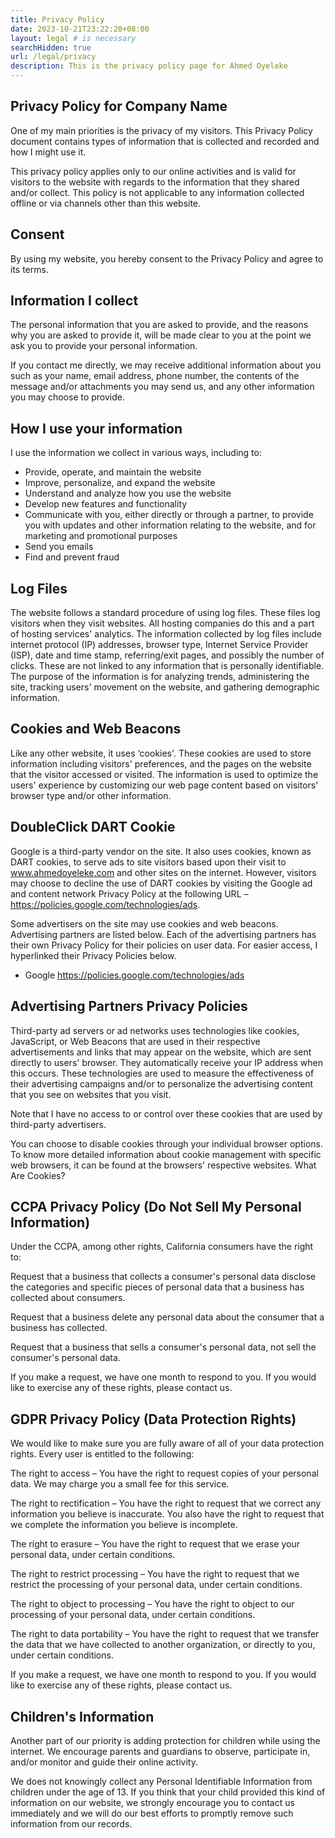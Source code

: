 ```yaml
---
title: Privacy Policy
date: 2023-10-21T23:22:20+08:00
layout: legal # is necessary
searchHidden: true
url: /legal/privacy
description: This is the privacy policy page for Ahmed Oyeleke
---
```

## Privacy Policy for Company Name
One of my main priorities is the privacy of my visitors. This Privacy Policy document contains types of information that is collected and recorded and how I might use it.

This privacy policy applies only to our online activities and is valid for visitors to the website with regards to the information that they shared and/or collect. This policy is not applicable to any information collected offline or via channels other than this website.

## Consent

By using my website, you hereby consent to the Privacy Policy and agree to its terms.

## Information I collect

The personal information that you are asked to provide, and the reasons why you are asked to provide it, will be made clear to you at the point we ask you to provide your personal information.

If you contact me directly, we may receive additional information about you such as your name, email address, phone number, the contents of the message and/or attachments you may send us, and any other information you may choose to provide.

## How I use your information

I use the information we collect in various ways, including to:

- Provide, operate, and maintain the website
- Improve, personalize, and expand the website
- Understand and analyze how you use the website
- Develop new features and functionality
- Communicate with you, either directly or through a partner, to provide you with updates and other information relating to the website, and for marketing and promotional purposes
- Send you emails
- Find and prevent fraud

## Log Files

The website follows a standard procedure of using log files. These files log visitors when they visit websites. All hosting companies do this and a part of hosting services' analytics. The information collected by log files include internet protocol (IP) addresses, browser type, Internet Service Provider (ISP), date and time stamp, referring/exit pages, and possibly the number of clicks. These are not linked to any information that is personally identifiable. The purpose of the information is for analyzing trends, administering the site, tracking users' movement on the website, and gathering demographic information.

## Cookies and Web Beacons

Like any other website, it uses ‘cookies'. These cookies are used to store information including visitors' preferences, and the pages on the website that the visitor accessed or visited. The information is used to optimize the users' experience by customizing our web page content based on visitors' browser type and/or other information.

## DoubleClick DART Cookie
Google is a third-party vendor on the site. It also uses cookies, known as DART cookies, to serve ads to site visitors based upon their visit to www.ahmedoyeleke.com and other sites on the internet. However, visitors may choose to decline the use of DART cookies by visiting the Google ad and content network Privacy Policy at the following URL – https://policies.google.com/technologies/ads.

Some advertisers on the site may use cookies and web beacons. Advertising partners are listed below. Each of the advertising partners has their own Privacy Policy for their policies on user data. For easier access, I hyperlinked their Privacy Policies below.

- Google https://policies.google.com/technologies/ads

## Advertising Partners Privacy Policies

Third-party ad servers or ad networks uses technologies like cookies, JavaScript, or Web Beacons that are used in their respective advertisements and links that may appear on the website, which are sent directly to users' browser. They automatically receive your IP address when this occurs. These technologies are used to measure the effectiveness of their advertising campaigns and/or to personalize the advertising content that you see on websites that you visit.

Note that I have no access to or control over these cookies that are used by third-party advertisers.

You can choose to disable cookies through your individual browser options. To know more detailed information about cookie management with specific web browsers, it can be found at the browsers' respective websites. What Are Cookies?

## CCPA Privacy Policy (Do Not Sell My Personal Information)

Under the CCPA, among other rights, California consumers have the right to:

Request that a business that collects a consumer's personal data disclose the categories and specific pieces of personal data that a business has collected about consumers.

Request that a business delete any personal data about the consumer that a business has collected.

Request that a business that sells a consumer's personal data, not sell the consumer's personal data.

If you make a request, we have one month to respond to you. If you would like to exercise any of these rights, please contact us.

## GDPR Privacy Policy (Data Protection Rights)

We would like to make sure you are fully aware of all of your data protection rights. Every user is entitled to the following:

The right to access – You have the right to request copies of your personal data. We may charge you a small fee for this service.

The right to rectification – You have the right to request that we correct any information you believe is inaccurate. You also have the right to request that we complete the information you believe is incomplete.

The right to erasure – You have the right to request that we erase your personal data, under certain conditions.

The right to restrict processing – You have the right to request that we restrict the processing of your personal data, under certain conditions.

The right to object to processing – You have the right to object to our processing of your personal data, under certain conditions.

The right to data portability – You have the right to request that we transfer the data that we have collected to another organization, or directly to you, under certain conditions.

If you make a request, we have one month to respond to you. If you would like to exercise any of these rights, please contact us.

## Children's Information

Another part of our priority is adding protection for children while using the internet. We encourage parents and guardians to observe, participate in, and/or monitor and guide their online activity.

We does not knowingly collect any Personal Identifiable Information from children under the age of 13. If you think that your child provided this kind of information on our website, we strongly encourage you to contact us immediately and we will do our best efforts to promptly remove such information from our records.